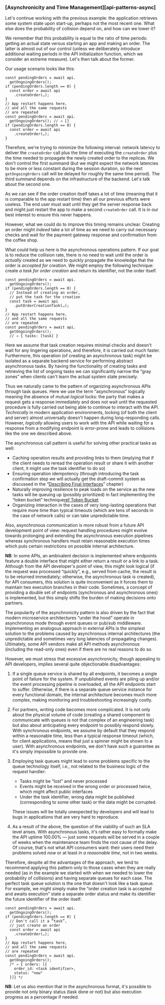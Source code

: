 ### [Asynchronicity and Time Management][api-patterns-async]

Let's continue working with the previous example: the application retrieves some system state upon start-up, perhaps not the most recent one. What else does the probability of collision depend on, and how can we lower it?

We remember that this probability is equal to the ratio of time periods: getting an actual state versus starting an app and making an order. The latter is almost out of our control (unless we deliberately introduce additional waiting periods in the API initialization function, which we consider an extreme measure). Let's then talk about the former.

Our usage scenario looks like this:

```
const pendingOrders = await api.
  getOngoingOrders();
if (pendingOrders.length == 0) {
  const order = await api
    .createOrder(…);
}
// App restart happens here,
// and all the same requests
// are repeated
const pendingOrders = await api.
  getOngoingOrders(); // → []
if (pendingOrders.length == 0) {
  const order = await api
    .createOrder(…);
}
```

Therefore, we're trying to minimize the following interval: network latency to deliver the `createOrder` call plus the time of executing the `createOrder` plus the time needed to propagate the newly created order to the replicas. We don't control the first summand (but we might expect the network latencies to be more or less constant during the session duration, so the next `getOngoingOrders` call will be delayed for roughly the same time period). The third summand depends on the infrastructure of the backend. Let's talk about the second one.

As we can see if the order creation itself takes a lot of time (meaning that it is comparable to the app restart time) then all our previous efforts were useless. The end user must wait until they get the server response back and might just restart the app to make a second `createOrder` call. It is in our best interest to ensure this never happens.

However, what we could do to improve this timing remains unclear. Creating an order might *indeed* take a lot of time as we need to carry out necessary checks and wait for the payment gateway response and confirmation from the coffee shop.

What could help us here is the asynchronous operations pattern. If our goal is to reduce the collision rate, there is no need to wait until the order is *actually* created as we need to quickly propagate the knowledge that the order is *accepted for creation*. We might employ the following technique: create *a task for order creation* and return its identifier, not the order itself.

```
const pendingOrders = await api.
  getOngoingOrders();
if (pendingOrders.length == 0) {
  // Instead of creating an order,
  // put the task for the creation
  const task = await api
    .putOrderCreationTask(…);
}
// App restart happens here,
// and all the same requests
// are repeated
const pendingOrders = await api.
  getOngoingOrders(); 
  // → { tasks: [task] }
```

Here we assume that task creation requires minimal checks and doesn't wait for any lingering operations, and therefore, it is carried out much faster. Furthermore, this operation (of creating an asynchronous task) might be isolated as a separate backend service for performing abstract asynchronous tasks. By having the functionality of creating tasks and retrieving the list of ongoing tasks we can significantly narrow the “gray zones” when clients can't learn the actual system state precisely.

Thus we naturally came to the pattern of organizing asynchronous APIs through task queues. Here we use the term “asynchronous” logically meaning the absence of mutual *logical* locks: the party that makes a request gets a response immediately and does not wait until the requested procedure is fully carried out being able to continue to interact with the API. *Technically* in modern application environments, locking (of both the client and server) almost universally doesn't happen during long-responding calls. However, *logically* allowing users to work with the API while waiting for a response from a modifying endpoint is error-prone and leads to collisions like the one we described above.

The asynchronous call pattern is useful for solving other practical tasks as well:
  * Caching operation results and providing links to them (implying that if the client needs to reread the operation result or share it with another client, it might use the task identifier to do so)
  * Ensuring operation idempotency (through introducing the task confirmation step we will actually get the draft-commit system as discussed in the “[Describing Final Interfaces](#api-design-describing-interfaces)” chapter)
  * Naturally improving resilience to peak loads on the service as the new tasks will be queuing up (possibly prioritized) in fact implementing the “token bucket” technique[ref Token Bucket](https://en.wikipedia.org/wiki/Token_bucket)
  * Organizing interaction in the cases of very long-lasting operations that require more time than typical timeouts (which are tens of seconds in the case of network calls) or can take unpredictable time.

Also, asynchronous communication is more robust from a future API development point of view: request handling procedures might evolve towards prolonging and extending the asynchronous execution pipelines whereas synchronous handlers must retain reasonable execution times which puts certain restrictions on possible internal architecture.

**NB**: In some APIs, an ambivalent decision is implemented where endpoints feature a double interface that might either return a result or a link to a task. Although from the API developer's point of view, this might look logical (if the request was processed “quickly”, e.g., served from cache, the result is to be returned immediately; otherwise, the asynchronous task is created), for API consumers, this solution is quite inconvenient as it forces them to maintain two execution branches in their code. Sometimes, a concept of providing a double set of endpoints (synchronous and asynchronous ones) is implemented, but this simply shifts the burden of making decisions onto partners.

The popularity of the asynchronicity pattern is also driven by the fact that modern microservice architectures “under the hood” operate in asynchronous mode through event queues or pub/sub middleware. Implementing an analogous approach in external APIs is the simplest solution to the problems caused by asynchronous internal architectures (the unpredictable and sometimes very long latencies of propagating changes). Ultimately, some API vendors make all API methods asynchronous (including the read-only ones) even if there are no real reasons to do so.

However, we must stress that excessive asynchronicity, though appealing to API developers, implies several quite objectionable disadvantages:

  1. If a single queue service is shared by all endpoints, it becomes a single point of failure for the system. If unpublished events are piling up and/or the event processing pipeline is overloaded, all the API endpoints start to suffer. Otherwise, if there is a separate queue service instance for every functional domain, the internal architecture becomes much more complex, making monitoring and troubleshooting increasingly costly.
  2. For partners, writing code becomes more complicated. It is not only about the physical volume of code (creating a shared component to communicate with queues is not that complex of an engineering task) but also about anticipating every endpoint to possibly respond slowly. With synchronous endpoints, we assume by default that they respond within a reasonable time, less than a typical response timeout (which, for client applications, means that just a spinner might be shown to a user). With asynchronous endpoints, we don't have such a guarantee as it's simply impossible to provide one.
  3. Employing task queues might lead to some problems specific to the queue technology itself, i.e., not related to the business logic of the request handler:
      * Tasks might be “lost” and never processed
      * Events might be received in the wrong order or processed twice, which might affect public interfaces
      * Under the task identifier, wrong data might be published (corresponding to some other task) or the data might be corrupted.

      These issues will be totally unexpected by developers and will lead to bugs in applications that are very hard to reproduce.
  4. As a result of the above, the question of the viability of such an SLA level arises. With asynchronous tasks, it's rather easy to formally make the API uptime 100.00% — just some requests will be served in a couple of weeks when the maintenance team finds the root cause of the delay. Of course, that's not what API consumers want: their users need their problems solved *now* or at least *in a reasonable time*, not in two weeks.

Therefore, despite all the advantages of the approach, we tend to recommend applying this pattern only to those cases when they are really needed (as in the example we started with when we needed to lower the probability of collisions) and having separate queues for each case. The perfect task queue solution is the one that doesn't look like a task queue. For example, we might simply make the “order creation task is accepted and awaits execution” state a separate order status and make its identifier the future identifier of the order itself:

```
const pendingOrders = await api.
  getOngoingOrders();
if (pendingOrders.length == 0) {
  // Don't call it a “task”,
  // just create an order
  const order = await api
    .createOrder(…);
}
// App restart happens here,
// and all the same requests
// are repeated
const pendingOrders = await api.
  getOngoingOrders(); 
  /* → { orders: [{
    order_id: <task identifier>,
    status: "new"
  }]} */
```

**NB**: Let us also mention that in the asynchronous format, it's possible to provide not only binary status (task done or not) but also execution progress as a percentage if needed.